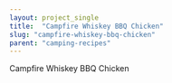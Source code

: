 ```yaml
---
layout: project_single
title:  "Campfire Whiskey BBQ Chicken"
slug: "campfire-whiskey-bbq-chicken"
parent: "camping-recipes"
---
```

Campfire Whiskey BBQ Chicken